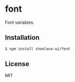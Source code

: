 # font

Font variables.

## Installation

```sh
$ npm install shoelace-ui/font
```

## License

MIT
